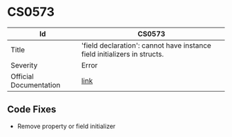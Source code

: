 # CS0573

| Id                     | CS0573                                                                    |
| ---------------------- | ------------------------------------------------------------------------- |
| Title                  | 'field declaration': cannot have instance field initializers in structs\. |
| Severity               | Error                                                                     |
| Official Documentation | [link](http://docs.microsoft.com/en-us/dotnet/csharp/misc/cs0573)         |

## Code Fixes

* Remove property or field initializer
